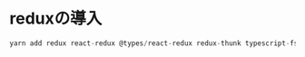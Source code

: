 # reduxの導入
```ts
yarn add redux react-redux @types/react-redux redux-thunk typescript-fsa typescript-fsa-reducers
```
